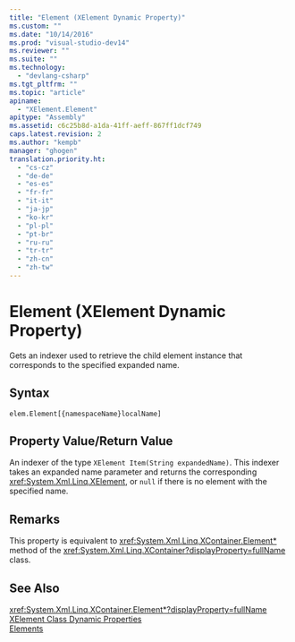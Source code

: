 ```yaml
---
title: "Element (XElement Dynamic Property)"
ms.custom: ""
ms.date: "10/14/2016"
ms.prod: "visual-studio-dev14"
ms.reviewer: ""
ms.suite: ""
ms.technology: 
  - "devlang-csharp"
ms.tgt_pltfrm: ""
ms.topic: "article"
apiname: 
  - "XElement.Element"
apitype: "Assembly"
ms.assetid: c6c25b8d-a1da-41ff-aeff-867ff1dcf749
caps.latest.revision: 2
ms.author: "kempb"
manager: "ghogen"
translation.priority.ht: 
  - "cs-cz"
  - "de-de"
  - "es-es"
  - "fr-fr"
  - "it-it"
  - "ja-jp"
  - "ko-kr"
  - "pl-pl"
  - "pt-br"
  - "ru-ru"
  - "tr-tr"
  - "zh-cn"
  - "zh-tw"
---
```

# Element (XElement Dynamic Property)
Gets an indexer used to retrieve the child element instance that corresponds to the specified expanded name.  
  
## Syntax  
  
```  
elem.Element[{namespaceName}localName]  
```  
  
## Property Value/Return Value  
 An indexer of the type `XElement Item(String expandedName)`. This indexer takes an expanded name parameter and returns the corresponding <xref:System.Xml.Linq.XElement>, or `null` if there is no element with the specified name.  
  
## Remarks  
 This property is equivalent to <xref:System.Xml.Linq.XContainer.Element*> method of the <xref:System.Xml.Linq.XContainer?displayProperty=fullName> class.  
  
## See Also  
 <xref:System.Xml.Linq.XContainer.Element*?displayProperty=fullName>   
 [XElement Class Dynamic Properties](../designers/xelement-class-dynamic-properties.md)   
 [Elements](../designers/elements--xelement-dynamic-property-.md)